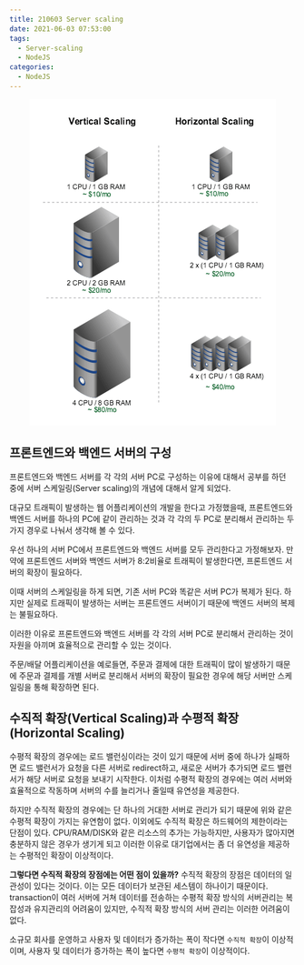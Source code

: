 ```yaml
---
title: 210603 Server scaling
date: 2021-06-03 07:53:00
tags:
  - Server-scaling
  - NodeJS
categories:
  - NodeJS
---
```


<div align="center">
  <img src="/images/post_images/210603_server_scaling.png" alt="Server scaling">
</div>

## <b>프론트엔드와 백엔드 서버의 구성</b>

프론트엔드와 백엔드 서버를 각 각의 서버 PC로 구성하는 이유에 대해서 공부를 하던 중에 서버 스케일링(Server scaling)의 개념에 대해서 알게 되었다.

대규모 트래픽이 발생하는 웹 어플리케이션의 개발을 한다고 가정했을때, 프론트엔드와 백엔드 서버를 하나의 PC에 같이 관리하는 것과 각 각의 두 PC로 분리해서 관리하는 두 가지 경우로 나눠서 생각해 볼 수 있다.

우선 하나의 서버 PC에서 프론트엔드와 백엔드 서버를 모두 관리한다고 가정해보자.
만약에 프론트엔드 서버와 백엔드 서버가 8:2비율로
트래픽이 발생한다면, 프론트엔드 서버의 확장이 필요하다.

이때 서버의 스케일링을 하게 되면, 기존 서버 PC와 똑같은 서버 PC가 복제가 된다. 하지만 실제로 트래픽이 발생하는 서버는 프론트엔드 서버이기 때문에 백엔드 서버의 복제는 불필요하다.

이러한 이유로 프론트엔드와 백엔드 서버를 각 각의 서버 PC로 분리해서 관리하는 것이 자원을 아끼며 효율적으로 관리할 수 있는 것이다.

주문/배달 어플리케이션을 예로들면, 주문과 결제에 대한 트래픽이 많이 발생하기 때문에 주문과 결제를 개별 서버로 분리해서 서버의 확장이 필요한 경우에 해당 서버만 스케일링을 통해 확장하면 된다.

## <b>수직적 확장(Vertical Scaling)과 수평적 확장(Horizontal Scaling)</b>

수평적 확장의 경우에는 로드 밸런싱이라는 것이 있기 때문에 서버 중에 하나가 실패하면 로드 밸런서가 요청을 다른 서버로 redirect하고, 새로운 서버가 추가되면 로드 밸런서가 해당 서버로 요청을 보내기 시작한다.
이처럼 수평적 확장의 경우에는 여러 서버와 효율적으로 작동하며 서버의 수를 늘리거나 줄일때 유연성을 제공한다.

하지만 수직적 확장의 경우에는 단 하나의 거대한 서버로 관리가 되기 때문에 위와 같은 수평적 확장이 가지는 유연함이 없다.
이외에도 수직적 확장은 하드웨어의 제한이라는 단점이 있다. CPU/RAM/DISK와 같은 리소스의 추가는 가능하지만, 사용자가 많아지면 충분하지 않은 경우가 생기게 되고 이러한 이유로 대기업에서는 좀 더 유연성을 제공하는 수평적인 확장이 이상적이다.

<b>그렇다면 수직적 확장의 장점에는 어떤 점이 있을까?</b>
수직적 확장의 장점은 데이터의 일관성이 있다는 것이다. 이는 모든 데이터가 보관된 세스템이 하나이기 때문이다. transaction이 여러 서버에 거쳐 데이터를 전송하는 수평적 확장 방식의 서버관리는 복잡성과 유지관리의 어려움이 있지만, 수직적 확장 방식의 서버 관리는 이러한 어려움이 없다.

소규모 회사를 운영하고 사용자 및 데이터가 증가하는 폭이 작다면 `수직적 확장`이 이상적이며, 사용자 및 데이터가 증가하는 폭이 높다면 `수평적 확장`이 이상적이다.

